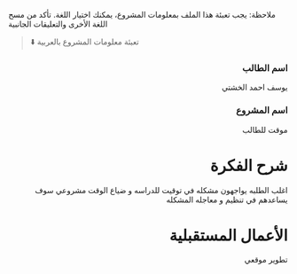 
ملاحظة: يجب تعبئة هذا الملف بمعلومات المشروع، يمكنك اختيار اللغة. تأكد من مسح اللغة الأخرى والتعليقات الجانبية 
> ⬇️ تعبئة معلومات المشروع بالعربية  

<div dir="rtl">
  
### اسم الطالب
يوسف احمد الخشتي

### اسم المشروع
موقت للطالب

# شرح الفكرة
اغلب الطلبه يواجهون مشكله في توقيت للدراسه و ضياع الوقت مشروعي سوف يساعدهم في تنظيم و معاجله المشكله


# الأعمال المستقبلية
تطوير موقعي

</div>

